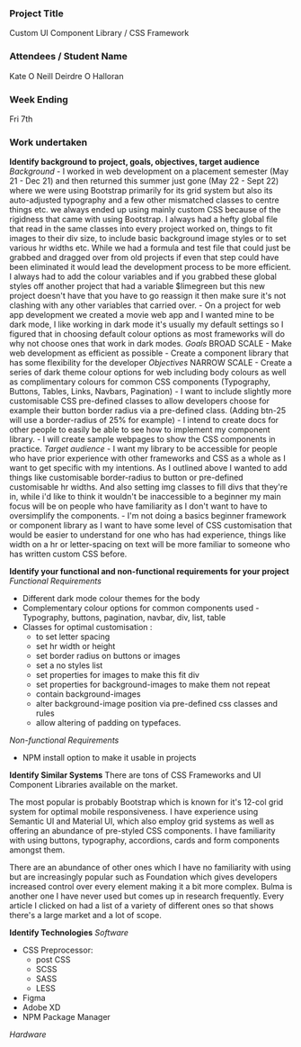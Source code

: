 ### Project Title
Custom UI Component Library / CSS Framework

### Attendees / Student Name
Kate O Neill
Deirdre O Halloran

### Week Ending
Fri 7th

### Work undertaken

**Identify background to project, goals, objectives, target audience**
	*Background*
		- I worked in web development on a placement semester (May 21 - Dec 21) and then returned this summer just gone (May 22 - Sept 22) where we were using Bootstrap primarily for its grid system but also its auto-adjusted typography and a few other mismatched classes to centre things etc. we always ended up using mainly custom CSS because of the rigidness that came with using Bootstrap. I always had a hefty global file that read in the same classes into every project worked on, things to fit images to their div size, to include basic background image styles or to set  various hr widths etc. While we had a formula and test file that could just be grabbed and dragged over from old projects if even that step could have been eliminated it would lead the development process to be more efficient.  I always had to add the colour variables and if you grabbed these global styles off another project that had a variable $limegreen but this new project doesn't have that you have to go reassign it then make sure it's not clashing with any other variables that carried over. 
		- On a project for web app development we created a movie web app and I wanted mine to be dark mode, I like working in dark mode it's usually my default settings so I figured that in choosing default colour options as most frameworks will do why not choose ones that work in dark modes.
	*Goals*
		BROAD SCALE
		- Make web development as efficient as possible
		- Create a component library that has some flexibility for the developer
	*Objectives*
	NARROW SCALE
		- Create a series of dark theme colour options for web including body colours as well as complimentary colours for common CSS components (Typography, Buttons, Tables, Links, Navbars, Pagination)
		- I want to include slightly more customisable CSS pre-defined classes to allow developers choose for example their button border radius via a pre-defined class. (Adding btn-25 will use a border-radius of 25% for example)
		- I intend to create docs for other people to easily be able to see how to implement my component library.
		- I will create sample webpages to show the CSS components in practice. 
	*Target audience*
		- I want my library to be accessible for people who have prior experience with other frameworks and CSS as a whole as I want to get specific with my intentions. As I outlined above I wanted to add things like customisable border-radius to button or pre-defined customisable hr widths. And also setting img classes to fill divs that they're in, while i'd like to think it wouldn't be inaccessible to a beginner my main focus will be on people who have familiarity as I don't want to have to oversimplify the components. 
		- I'm not doing a basics beginner framework or component library as I want to have some level of CSS customisation that would be easier to understand for one who has had experience, things like width on a hr or letter-spacing on text will be more familiar to someone who has written custom CSS before. 


**Identify your functional and non-functional requirements for your project**
*Functional Requirements*
- Different dark mode colour themes for the body 
- Complementary colour options for common components used - Typography, buttons, pagination, navbar, div, list, table
- Classes for optimal customisation :
	- to set letter spacing
	- set hr width or height
	- set border radius on buttons or images
	- set a no styles list
	- set properties for images to make this fit div
	- set properties for background-images to make them not repeat
	- contain background-images 
	- alter background-image position via pre-defined css classes and rules
	- allow altering of padding on typefaces.

*Non-functional Requirements*
- NPM install option to make it usable in projects

**Identify Similar Systems**
There are tons of CSS Frameworks and UI Component Libraries available on the market. 

The most popular is probably Bootstrap which is known for it's 12-col grid system for optimal mobile responsiveness. I have experience using Semantic UI and Material UI, which also employ grid systems as well as offering an abundance of pre-styled CSS components. I have familiarity with using buttons, typography, accordions,  cards and form components amongst them. 

There are an abundance of other ones which I have no familiarity with using but are increasingly popular such as Foundation which gives developers increased control over every element making it a bit more complex. Bulma is another one I have never used but comes up in research frequently. Every article I clicked on had a list of a variety of different ones so that shows there's a large market and a lot of scope.

**Identify Technologies**
*Software*
- CSS Preprocessor:
	- post CSS
	- SCSS
	- SASS
	- LESS
- Figma
- Adobe XD
- NPM Package Manager

*Hardware*




